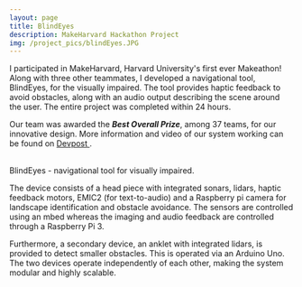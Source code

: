 ```yaml
---
layout: page
title: BlindEyes
description: MakeHarvard Hackathon Project
img: /project_pics/blindEyes.JPG
---
```


I participated in MakeHarvard, Harvard University's first ever Makeathon! Along with three other teammates, I developed a navigational
tool, BlindEyes, for the visually impaired. The tool provides haptic feedback to avoid obstacles, along with an audio output describing
the scene around the user. The entire project was completed within 24 hours.

Our team was awarded the <b><b><i>Best Overall Prize</i></b></b>, among 37 teams, for our innovative design. More information and video of our system working can be found on <a href="https://devpost.com/software/blindeyes" target="blank"> Devpost </a>.

<div class="img_row">
	<img class="col half" src="{{ site.baseurl }}/project_pics/blindEyes-head.JPG" alt="" title="Head piece design"/>
	<img class="col half" src="{{ site.baseurl }}/project_pics/blindEyes-back.JPG" alt="" title="Electronics for Head piece"/>
</div>
<div class="col three caption">
	BlindEyes - navigational tool for visually impaired.
</div>

The device consists of a head piece with integrated sonars, lidars, haptic feedback motors, EMIC2 (for text-to-audio) and
a Raspberry pi camera for landscape identification and obstacle avoidance. The sensors are controlled using an mbed whereas
the imaging and audio feedback are controlled through a Raspberry Pi 3.

Furthermore, a secondary device, an anklet with integrated lidars, is provided to detect smaller obstacles. This is operated
via an Arduino Uno. The two devices operate independently of each other, making the system modular and highly scalable.
